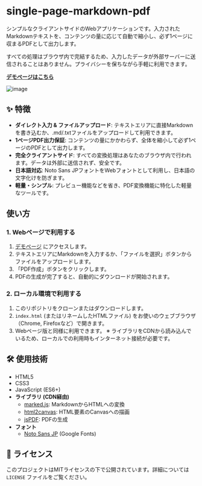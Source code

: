 # single-page-markdown-pdf

シンプルなクライアントサイドのWebアプリケーションです。入力されたMarkdownテキストを、コンテンツの量に応じて自動で縮小し、必ず1ページに収まるPDFとして出力します。

すべての処理はブラウザ内で完結するため、入力したデータが外部サーバーに送信されることはありません。プライバシーを保ちながら手軽に利用できます。

**[デモページはこちら](https://you-sk.github.io/single-page-markdown-pdf/)**

![image](https://github.com/user-attachments/assets/59903d1c-442d-47d6-849b-61256e19af81)

## ✨ 特徴

- **ダイレクト入力 & ファイルアップロード**: テキストエリアに直接Markdownを書き込むか、.md/.txtファイルをアップロードして利用できます。
- **1ページPDF出力保証**: コンテンツの量にかかわらず、全体を縮小して必ず1ページのPDFとして出力します。
- **完全クライアントサイド**: すべての変換処理はあなたのブラウザ内で行われます。データは外部に送信されず、安全です。
- **日本語対応**: Noto Sans JPフォントをWebフォントとして利用し、日本語の文字化けを防ぎます。
- **軽量・シンプル**: プレビュー機能などを省き、PDF変換機能に特化した軽量なツールです。

## 使い方

### 1. Webページで利用する

1.  [デモページ](https://you-sk.github.io/single-page-markdown-pdf/) にアクセスします。
2.  テキストエリアにMarkdownを入力するか、「ファイルを選択」ボタンからファイルをアップロードします。
3.  「PDF作成」ボタンをクリックします。
4.  PDFの生成が完了すると、自動的にダウンロードが開始されます。

### 2. ローカル環境で利用する

1.  このリポジトリをクローンまたはダウンロードします。
2.  `index.html` (またはリネームしたHTMLファイル) をお使いのウェブブラウザ（Chrome, Firefoxなど）で開きます。
3.  Webページ版と同様に利用できます。
    ※ ライブラリをCDNから読み込んでいるため、ローカルでの利用時もインターネット接続が必要です。

## 🛠️ 使用技術

-   HTML5
-   CSS3
-   JavaScript (ES6+)
-   **ライブラリ (CDN経由)**
    -   [marked.js](https://github.com/markedjs/marked): MarkdownからHTMLへの変換
    -   [html2canvas](https://github.com/niklasvh/html2canvas): HTML要素のCanvasへの描画
    -   [jsPDF](https://github.com/parallax/jsPDF): PDFの生成
-   **フォント**
    -   [Noto Sans JP](https://fonts.google.com/specimen/Noto+Sans+JP) (Google Fonts)

## 📜 ライセンス

このプロジェクトはMITライセンスの下で公開されています。詳細については `LICENSE` ファイルをご覧ください。
